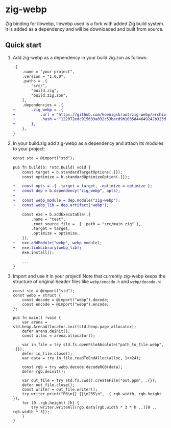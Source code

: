 # zig-webp

Zig binding for libwebp, libwebp used is a fork with added Zig build system. It is added as a dependency and will be downloaded and built from source.

## Quick start

1. Add zig-webp as a dependency in your build.zig.zon as follows:

    ```diff
    .{
        .name = "your-project",
        .version = "1.0.0",
        .paths = .{
            "src/",
            "build.zig",
            "build.zig.zon",
        },
        .dependencies = .{
    +       .zig_webp = .{
    +           .url = "https://github.com/koenigskraut/zig-webp/archive/1358da0b9f486e5ea04c149fed4f57f70a395363.tar.gz",
    +           .hash = "122072edc915633a032c53bacd9b1035d44649242b323d97a7d93dd540c607a2d7d3",            
    +       },
        },
    }
    ```

2. In your build.zig add zig-webp as a dependency and attach its modules to your project:

    ```diff
    const std = @import("std");

    pub fn build(b: *std.Build) void {
        const target = b.standardTargetOptions(.{});
        const optimize = b.standardOptimizeOption(.{});

    +   const opts = .{ .target = target, .optimize = optimize };
    +   const dep = b.dependency("zig_webp", opts);
    +
    +   const webp_module = dep.module("zig-webp");
    +   const webp_lib = dep.artifact("webp");

        const exe = b.addExecutable(.{
            .name = "test",
            .root_source_file = .{ .path = "src/main.zig" },
            .target = target,
            .optimize = optimize,
        });
    +   exe.addModule("webp", webp_module);
    +   exe.linkLibrary(webp_lib);
        exe.install();

        ...
    }
    ```

3. Import and use it in your project! Note that currently zig-webp keeps the structure of original header files like `webp/encode.h` and `webp/decode.h`:

    ```zig
    const std = @import("std");
    const webp = struct {
        const decode = @import("webp").decode;
        const encode = @import("webp").encode;
    };

    pub fn main() !void {
        var arena = std.heap.ArenaAllocator.init(std.heap.page_allocator);
        defer arena.deinit();
        const alloc = arena.allocator();

        var in_file = try std.fs.openFileAbsolute("path_to_file.webp", .{});
        defer in_file.close();
        var data = try in_file.readToEndAlloc(alloc, 1<<24);

        const rgb = try webp.decode.decodeRGB(data);
        defer rgb.deinit();

        var out_file = try std.fs.cwd().createFile("out.ppm", .{});
        defer out_file.close();
        const writer = out_file.writer();
        try writer.print("P6\n{} {}\n255\n", .{ rgb.width, rgb.height });
        for (0..rgb.height) |h| {
            try writer.writeAll(rgb.data[rgb.width * 3 * h ..][0 .. rgb.width * 3]);
        }
    }
    ```